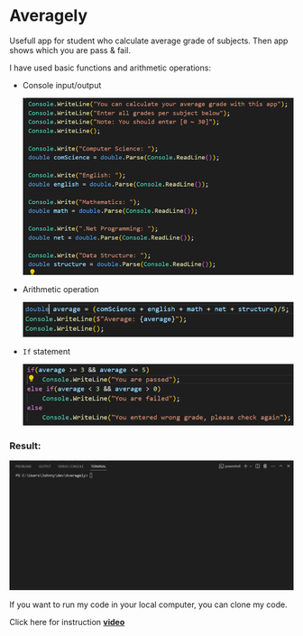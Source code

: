 # Averagely

Usefull app for student who calculate average grade of subjects. Then app shows which you are pass & fail.

I have used basic functions and arithmetic operations:

* Console input/output

    ![image](./Assets/image.png)

* Arithmetic operation

    ![image](./Assets/image-1.png)

* `If` statement

    ![image](./Assets/image-2.png)

### Result:

![gif](./Assets/Animation.gif)

If you want to run my code in your local computer, you can clone my code.

Click here for instruction **[video](https://www.loom.com/share/9cebefe04b8b40f0bb6c48f87f58ad59?sid=e90b647e-a46f-46e2-bca3-9f89aa2512f5)**